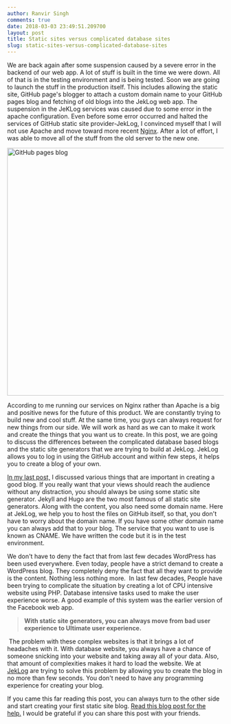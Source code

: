 ```yaml
---
author: Ranvir Singh
comments: true
date: 2018-03-03 23:49:51.209700
layout: post
title: Static sites versus complicated database sites
slug: static-sites-versus-complicated-database-sites
---
```

We are back again after some suspension caused by a severe&nbsp;error in the backend of our web app. A lot of stuff is built in the time we were down. All of that is in the testing&nbsp;environment and is being tested. Soon we are going to launch the stuff in the production itself. This includes allowing the static site, GitHub page's blogger to attach a custom domain name to your GitHub pages blog and fetching of old blogs into the JekLog web app. The suspension in the JeKLog services was caused due to some error in the apache configuration. Even before some error occurred and halted the services of GitHub static site provider-JekLog, I convinced myself that I will not use Apache and move toward more recent [Nginx](http://blog.ranvirsingh.me/how-to-install-nginx-in-ubuntu/). After a lot of effort, I was able to move all of the stuff from the old server to the new one.

<img alt="GitHub pages blog" src="https://i.imgur.com/Ay7WoeR.jpg" style="height:576px; width:960px"/>

According to me running our services on Nginx rather than Apache is a big and positive news for the future of this product. We are constantly trying to build new and cool stuff. At the same time, you guys can always request for new things from our side. We will work as hard as we can to make it work and create the things that you want us to create. In this post, we are going to discuss the differences between the&nbsp;complicated database based blogs and the static site generators that we are trying to build at JekLog. JekLog allows you to log in using the GitHub account and within few steps, it helps you to create a blog of your own.&nbsp;

[In my last post,](http://blog.jeklog.com/how-to-create-a-free-blog-using-github-pages-and-jekyll-with-jeklog/)&nbsp;I discussed various things that are important in creating a good blog. If you really want that your views should reach the audience without any distraction, you should always be using some static site generator. Jekyll and Hugo are the two most famous of all static site generators. Along with the content, you also need some domain name. Here at JekLog, we help you to host the files on GitHub itself, so that, you don't have to worry about the domain name. If you have some other domain name you can always add that to your blog. The service that you want to use is known as CNAME. We have written the code but it is in the test environment.

We don't have to deny the fact that from last few decades WordPress has been used everywhere. Even today, people have a strict demand to create a WordPress blog. They completely deny the fact that all they want to provide is the content. Nothing less nothing more.&nbsp; In last few decades, People have been trying to complicate the situation by creating a lot of CPU intensive website using PHP. Database intensive tasks used to make the user experience worse. A good example of this system was the earlier version of the Facebook web app.&nbsp;

>  
> __With static site generators, you can always move from bad user experience to Ultimate user experience.&nbsp;__
> 

&nbsp;The problem with these complex websites is that it brings a lot of headaches with it. With database website, you always have a chance of someone snicking into your website and taking away all of your data. Also, that amount of complexities makes it hard to load the website. We at [JekLog](http://jeklog.com)&nbsp;are trying to solve this problem by allowing you to create the blog in no more than few seconds. You don't need to have any programming experience for creating your blog.

If you came this far reading this post, you can always turn to the other side and start creating your first static site blog. [Read this blog post for the help.](http://blog.jeklog.com/how-to-create-a-free-blog-using-github-pages-and-jekyll-with-jeklog/)&nbsp;I would be grateful if you can share this post with your friends.